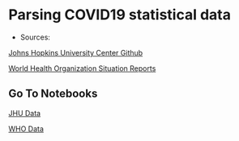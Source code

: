 # Parsing COVID19 statistical data

* Sources:

[Johns Hopkins University Center Github](https://github.com/CSSEGISandData/COVID-19)

[World Health Organization Situation Reports](https://www.who.int/emergencies/diseases/novel-coronavirus-2019/situation-reports)


## Go To Notebooks

[JHU Data](https://github.com/cassianorsd/covid19-parsing-stats/blob/master/JHUData/parsingJHUDataR1.ipynb)

[WHO Data](https://github.com/cassianorsd/covid19-parsing-stats/blob/master/WHOData/ParsingWHOData.ipynb)


